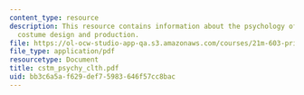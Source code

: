 ```yaml
---
content_type: resource
description: This resource contains information about the psychology of clothing,
  costume design and production.
file: https://ol-ocw-studio-app-qa.s3.amazonaws.com/courses/21m-603-principles-of-design-fall-2005/bb3c6a5af629def75983646f57cc8bac_cstm_psychy_clth.pdf
file_type: application/pdf
resourcetype: Document
title: cstm_psychy_clth.pdf
uid: bb3c6a5a-f629-def7-5983-646f57cc8bac
---
```

